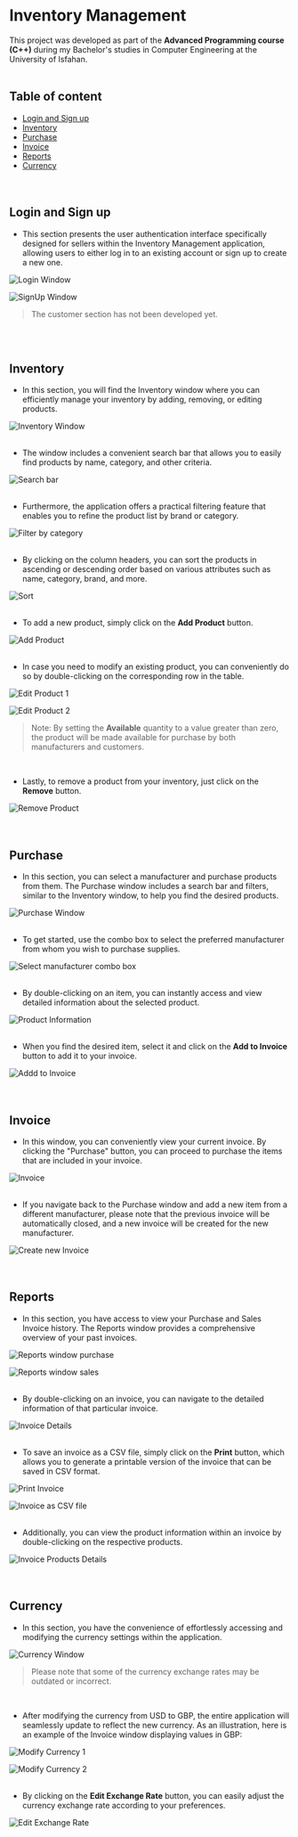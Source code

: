 # Inventory Management<br>

This project was developed as part of the **Advanced Programming course (C++)** during my Bachelor's studies in Computer Engineering at the University of Isfahan.<br><br>

## Table of content
  - [Login and Sign up](#login-and-sign-up)
  - [Inventory](#inventory)
  - [Purchase](#purchase)
  - [Invoice](#invoice)
  - [Reports](#reports)
  - [Currency](#currency)<br><br><br>



## Login and Sign up

* This section presents the user authentication interface specifically designed for sellers within the Inventory Management application, allowing users to either log in to an existing account or sign up to create a new one.

![Login Window](readme-images/login-window.png)

![SignUp Window](readme-images/signup-window.png)
> The customer section has not been developed yet.


<br><br>
## Inventory

* In this section, you will find the Inventory window where you can efficiently manage your inventory by adding, removing, or editing products.

![Inventory Window](readme-images/inventory-window.png)<br><br>


* The window includes a convenient search bar that allows you to easily find products by name, category, and other criteria.

![Search bar](readme-images/search-bar.png)<br><br>


* Furthermore, the application offers a practical filtering feature that enables you to refine the product list by brand or category.

![Filter by category](readme-images/filter-by-category.png)<br><br>


* By clicking on the column headers, you can sort the products in ascending or descending order based on various attributes such as name, category, brand, and more.

![Sort](readme-images/sorting.png)<br><br>


* To add a new product, simply click on the **Add Product** button.

![Add Product](readme-images/add-product.png)<br><br>


* In case you need to modify an existing product, you can conveniently do so by double-clicking on the corresponding row in the table.

![Edit Product 1](readme-images/edit-product-sp1.png)

![Edit Product 2](readme-images/edit-product-sp2.png)
 > Note: By setting the **Available** quantity to a value greater than zero, the product will be made available for purchase by both manufacturers and customers.

<br>

* Lastly, to remove a product from your inventory, just click on the **Remove** button.

![Remove Product](readme-images/remove-product.png)<br><br><br>



## Purchase

* In this section, you can select a manufacturer and purchase products from them. The Purchase window includes a search bar and filters, similar to the Inventory window, to help you find the desired products.

![Purchase Window](readme-images/purchase-window.png)<br><br>


* To get started, use the combo box to select the preferred manufacturer from whom you wish to purchase supplies.

![Select manufacturer combo box](readme-images/select-manufacturer.png)<br><br>


* By double-clicking on an item, you can instantly access and view detailed information about the selected product.

![Product Information](readme-images/product-inf.png)<br><br>


* When you find the desired item, select it and click on the **Add to Invoice** button to add it to your invoice.

![Addd to Invoice](readme-images/add-to-invoice.png)<br><br><br>



## Invoice

* In this window, you can conveniently view your current invoice. By clicking the "Purchase" button, you can proceed to purchase the items that are included in your invoice.

![Invoice](readme-images/invoice-window.png)<br><br>


* If you navigate back to the Purchase window and add a new item from a different manufacturer, please note that the previous invoice will be automatically closed, and a new invoice will be created for the new manufacturer.

![Create new Invoice](readme-images/create-new-invoice.png)<br><br><br>



## Reports

* In this section, you have access to view your Purchase and Sales Invoice history. The Reports window provides a comprehensive overview of your past invoices.

![Reports window purchase](readme-images/reports-window-purchase.png)

![Reports window sales](readme-images/reports-window-sold.png)<br><br>


* By double-clicking on an invoice, you can navigate to the detailed information of that particular invoice.

![Invoice Details](readme-images/invoice-inf.png)<br><br>


* To save an invoice as a CSV file, simply click on the **Print** button, which allows you to generate a printable version of the invoice that can be saved in CSV format.

![Print Invoice](readme-images/print-invoice.png)

![Invoice as CSV file](readme-images/invoice-csv.png)<br><br>


* Additionally, you can view the product information within an invoice by double-clicking on the respective products.

![Invoice Products Details](readme-images/invoice-item-inf.png)<br><br><br>



## Currency

* In this section, you have the convenience of effortlessly accessing and modifying the currency settings within the application.

![Currency Window](readme-images/currency-window.png)
> Please note that some of the currency exchange rates may be outdated or incorrect.

<br>

* After modifying the currency from USD to GBP, the entire application will seamlessly update to reflect the new currency. As an illustration, here is an example of the Invoice window displaying values in GBP:

![Modify Currency 1](readme-images/change-currency-sp1.png)

![Modify Currency 2](readme-images/change-currency-sp2.png)<br><br>


* By clicking on the **Edit Exchange Rate** button, you can easily adjust the currency exchange rate according to your preferences.

![Edit Exchange Rate](readme-images/exchange-rate.png)<br><br>
